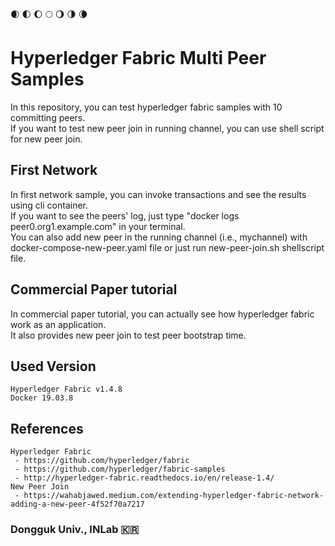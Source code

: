 🌒 🌓 🌔 🌕 🌖 🌗 🌘

# Hyperledger Fabric Multi Peer Samples
In this repository, you can test hyperledger fabric samples with 10 committing peers.   
If you want to test new peer join in running channel, you can use shell script for new peer join.   

## First Network
In first network sample, you can invoke transactions and see the results using cli container.   
If you want to see the peers' log, just type "docker logs peer0.org1.example.com" in your terminal.   
You can also add new peer in the running channel (i.e., mychannel) with docker-compose-new-peer.yaml file or just run new-peer-join.sh shellscript file.

## Commercial Paper tutorial
In commercial paper tutorial, you can actually see how hyperledger fabric work as an application.   
It also provides new peer join to test peer bootstrap time.

## Used Version
    Hyperledger Fabric v1.4.8
    Docker 19.03.8

## References
    Hyperledger Fabric
     - https://github.com/hyperledger/fabric
     - https://github.com/hyperledger/fabric-samples
     - http://hyperledger-fabric.readthedocs.io/en/release-1.4/
    New Peer Join
     - https://wahabjawed.medium.com/extending-hyperledger-fabric-network-adding-a-new-peer-4f52f70a7217

### Dongguk Univ., INLab 🇰🇷

